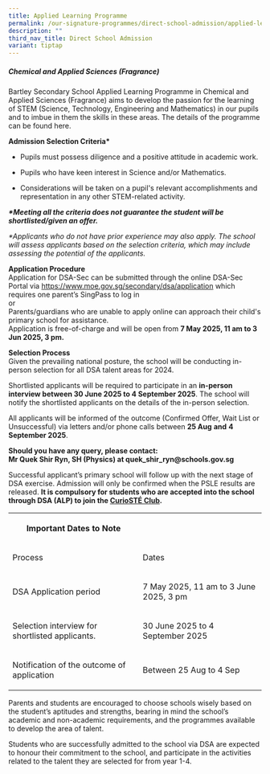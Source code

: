 ```yaml
---
title: Applied Learning Programme
permalink: /our-signature-programmes/direct-school-admission/applied-learning-programme/
description: ""
third_nav_title: Direct School Admission
variant: tiptap
---
```

<h5>Chemical and Applied Sciences (Fragrance) <br></h5>
<p>Bartley Secondary School Applied Learning Programme in Chemical and Applied
Sciences (Fragrance) aims to develop the passion for the learning of STEM
(Science, Technology, Engineering and Mathematics) in our pupils and to
imbue in them the skills in these areas. The details of the programme can
be found here.</p>
<p><strong>Admission Selection Criteria*</strong>
</p>
<ul data-tight="true" class="tight">
<li>
<p>Pupils must possess diligence and a positive attitude in academic work.</p>
</li>
<li>
<p>Pupils who have keen interest in Science and/or Mathematics.</p>
</li>
<li>
<p>Considerations will be taken on a pupil's relevant accomplishments and
representation in any other STEM-related activity.</p>
</li>
</ul>
<p><strong><em>*Meeting all the criteria does not guarantee the student will be shortlisted/given an offer.</em></strong>
</p>
<p><em>*Applicants who do not have prior experience may also apply. The school will assess applicants based on the selection criteria, which may include assessing the potential of the applicants.</em>
</p>
<p><strong>Application Procedure</strong> 
<br>Application for DSA-Sec can be submitted through the online DSA-Sec Portal
via <a href="https://www.moe.gov.sg/secondary/dsa/application" rel="noopener noreferrer nofollow" target="_blank">https://www.moe.gov.sg/secondary/dsa/application</a> which
requires one parent’s SingPass to log in
<br>or
<br>Parents/guardians who are unable to apply online can approach their child's
primary school for assistance.
<br>Application is free-of-charge and will be open from <strong>7 May 2025, 11 am to 3 Jun 2025, 3 pm.</strong>
</p>
<p><strong>Selection Process</strong> 
<br>Given the prevailing national posture, the school will be conducting in-person
selection for all DSA talent areas for 2024.</p>
<p>Shortlisted applicants will be required to participate in an <strong>in-person interview between 30 June 2025 to 4 September 2025</strong>.
The school will notify the shortlisted applicants on the details of the
in-person selection.</p>
<p>All applicants will be informed of the outcome (Confirmed Offer, Wait
List or Unsuccessful) via letters and/or phone calls between <strong>25 Aug</strong>  <strong>and</strong>  <strong>4 September 2025</strong>.</p>
<p><strong>Should you have any query, please contact: <br>Mr Quek Shir Ryn, SH (Physics) at quek_shir_ryn@schools.gov.sg</strong>
</p>
<p>Successful applicant’s primary school will follow up with the next stage
of DSA exercise. Admission will only be confirmed when the PSLE results
are released. <strong>It is compulsory for students who are accepted into the school through DSA (ALP) to join the <a href="/our-holistic-curriculum/co-curricular-activities/clubs-n-societies/curiost-club-new" rel="noopener noreferrer nofollow" target="_blank">CurioSTÉ Club</a>.</strong>
</p>
<table style="minWidth: 50px">
<colgroup>
<col>
<col>
</colgroup>
<tbody>
<tr>
<th rowspan="1" colspan="1">
<p>Important Dates to Note</p>
</th>
<th rowspan="1" colspan="1">
<p></p>
</th>
</tr>
<tr>
<td rowspan="1" colspan="1">
<p>Process</p>
</td>
<td rowspan="1" colspan="1">
<p>Dates</p>
</td>
</tr>
<tr>
<td rowspan="1" colspan="1">
<p>DSA Application period</p>
</td>
<td rowspan="1" colspan="1">
<p>7 May 2025, 11 am to 3 June 2025, 3 pm</p>
</td>
</tr>
<tr>
<td rowspan="1" colspan="1">
<p>Selection interview for shortlisted applicants.</p>
</td>
<td rowspan="1" colspan="1">
<p>30 June 2025 to 4 September 2025</p>
</td>
</tr>
<tr>
<td rowspan="1" colspan="1">
<p>Notification of the outcome of application</p>
</td>
<td rowspan="1" colspan="1">
<p>Between 25 Aug to 4 Sep</p>
</td>
</tr>
</tbody>
</table>
<p>Parents and students are encouraged to choose schools wisely based on
the student’s aptitudes and strengths, bearing in mind the school’s academic
and non-academic requirements, and the programmes available to develop
the area of talent.</p>
<p>Students who are successfully admitted to the school via DSA are expected
to honour their commitment to the school, and participate in the activities
related to the talent they are selected for from year 1-4.</p>